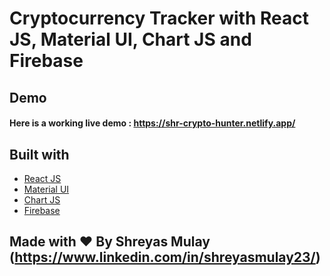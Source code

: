 # Cryptocurrency Tracker with React JS, Material UI, Chart JS and Firebase

## Demo
#### Here is a working live demo :  https://shr-crypto-hunter.netlify.app/

## Built with 

- [React JS](https://reactjs.org/)
- [Material UI](https://v4.mui.com/)
- [Chart JS](https://reactchartjs.github.io/react-chartjs-2/#/)
- [Firebase](https://firebase.google.com/)

## Made with ♥ By Shreyas Mulay (https://www.linkedin.com/in/shreyasmulay23/)
